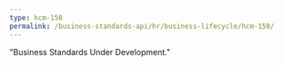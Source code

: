 ```yaml
---
type: hcm-150
permalink: /business-standards-api/hr/business-lifecycle/hcm-150/
---
```

"Business Standards Under Development."

